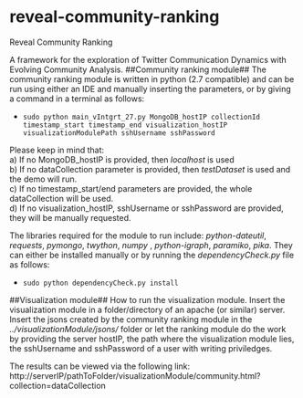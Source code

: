 reveal-community-ranking
============================

Reveal Community Ranking

A framework for the exploration of Twitter Communication Dynamics with Evolving Community Analysis.
##Community ranking module##
The community ranking module is written in python (2.7 compatible) and can be run using either an IDE and manually inserting the parameters, or by giving a command in a terminal as follows:
* <code>sudo python main_vIntgrt_27.py MongoDB_hostIP collectionId timestamp_start timestamp_end visualization_hostIP visualizationModulePath sshUsername sshPassword</code> 

Please keep in mind that:   
a) If no MongoDB_hostIP is provided, then _localhost_ is used   
b) If no dataCollection parameter is provided, then _testDataset_ is used and the demo will run.   
c) If no timestamp_start/end parameters are provided, the whole dataCollection will be used.   
d) If no visualization_hostIP, sshUsername or sshPassword are provided, they will be manually requested.

The libraries required for the module to run include: _python-dateutil_, _requests_, _pymongo_,  _twython_, _numpy_ , _python-igraph_, _paramiko_, _pika_. They can either be installed manually or by running the _dependencyCheck.py_ file as follows:
* <code>sudo python dependencyCheck.py install</code>

##Visualization module##
How to run the visualization module. 
Insert the visualization module in a folder/directory of an apache (or similar) server.
Insert the jsons created by the community ranking module in the _../visualizationModule/jsons/_ folder or let the ranking module do the work by providing the server hostIP, the path where the visualization module lies, the sshUsername and sshPassword of a user with writing priviledges.

The results can be viewed via the following link:   
http://serverIP/pathToFolder/visualizationModule/community.html?collection=dataCollection
